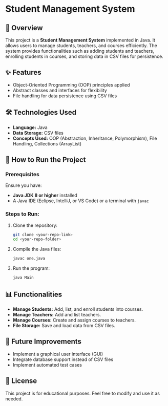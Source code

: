 # Student Management System

## 📌 Overview
This project is a **Student Management System** implemented in Java. It allows users to manage students, teachers, and courses efficiently. The system provides functionalities such as adding students and teachers, enrolling students in courses, and storing data in CSV files for persistence.

## ✨ Features
- Object-Oriented Programming (OOP) principles applied
- Abstract classes and interfaces for flexibility
- File handling for data persistence using CSV files

## 🛠 Technologies Used
- **Language:** Java
- **Data Storage:** CSV files
- **Concepts Used:** OOP (Abstraction, Inheritance, Polymorphism), File Handling, Collections (ArrayList)

## 🚀 How to Run the Project

### Prerequisites
Ensure you have:
- **Java JDK 8 or higher** installed
- A Java IDE (Eclipse, IntelliJ, or VS Code) or a terminal with `javac`

### Steps to Run:
1. Clone the repository:
   ```bash
   git clone <your-repo-link>
   cd <your-repo-folder>
   ```
2. Compile the Java files:
   ```bash
   javac one.java
   ```
3. Run the program:
   ```bash
   java Main
   ```
## 📊 Functionalities
- **Manage Students:** Add, list, and enroll students into courses.
- **Manage Teachers:** Add and list teachers.
- **Manage Courses:** Create and assign courses to teachers.
- **File Storage:** Save and load data from CSV files.

## 🎯 Future Improvements
- Implement a graphical user interface (GUI)
- Integrate database support instead of CSV files
- Implement automated test cases

## 📜 License
This project is for educational purposes. Feel free to modify and use it as needed.
